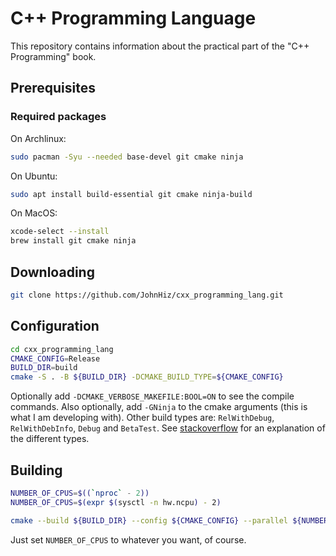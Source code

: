 # C++ Programming Language

This repository contains information about the practical part of the "C++ Programming" book.

## Prerequisites

### Required packages

On Archlinux:
```bash
sudo pacman -Syu --needed base-devel git cmake ninja
```

On Ubuntu:
```bash
sudo apt install build-essential git cmake ninja-build
```

On MacOS:
```bash
xcode-select --install
brew install git cmake ninja
```

## Downloading

```bash
git clone https://github.com/JohnHiz/cxx_programming_lang.git
```

## Configuration

```bash
cd cxx_programming_lang
CMAKE_CONFIG=Release
BUILD_DIR=build
cmake -S . -B ${BUILD_DIR} -DCMAKE_BUILD_TYPE=${CMAKE_CONFIG}
```

Optionally add `-DCMAKE_VERBOSE_MAKEFILE:BOOL=ON` to see the compile commands.
Also optionally, add `-GNinja` to the cmake arguments (this is what I am developing with).
Other build types are: `RelWithDebug`, `RelWithDebInfo`, `Debug` and `BetaTest`.
See [stackoverflow](https://stackoverflow.com/a/59314670/1487069) for an explanation
of the different types.

## Building

```bash
NUMBER_OF_CPUS=$((`nproc` - 2))                                            # Linux
NUMBER_OF_CPUS=$(expr $(sysctl -n hw.ncpu) - 2)                          # MacOS

cmake --build ${BUILD_DIR} --config ${CMAKE_CONFIG} --parallel ${NUMBER_OF_CPUS}
```

Just set `NUMBER_OF_CPUS` to whatever you want, of course.
